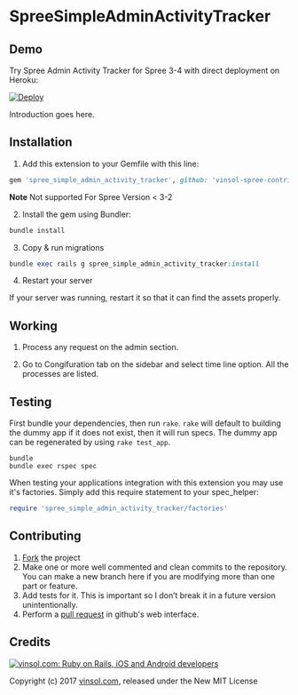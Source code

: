 SpreeSimpleAdminActivityTracker
===============================

Demo
-----------------------------------
Try Spree Admin Activity Tracker for Spree 3-4 with direct deployment on Heroku:

[![Deploy](https://www.herokucdn.com/deploy/button.svg)](https://heroku.com/deploy?template=https://github.com/vinsol-spree-contrib/spree-demo-heroku/tree/spree-admin-activity-tracker)

Introduction goes here.

## Installation

1. Add this extension to your Gemfile with this line:
  ```ruby
  gem 'spree_simple_admin_activity_tracker', github: 'vinsol-spree-contrib/spree_admin_activity_tracker', branch: 'master'
  ```

  **Note** Not supported For Spree Version < 3-2

2. Install the gem using Bundler:
  ```ruby
  bundle install
  ```

3. Copy & run migrations
  ```ruby
  bundle exec rails g spree_simple_admin_activity_tracker:install
  ```

4. Restart your server

  If your server was running, restart it so that it can find the assets properly.

## Working

1. Process any request on the admin section.

2. Go to Congifuration tab on the sidebar and select time line option. All the processes are listed.


## Testing

First bundle your dependencies, then run `rake`. `rake` will default to building the dummy app if it does not exist, then it will run specs. The dummy app can be regenerated by using `rake test_app`.

```shell
bundle
bundle exec rspec spec
```

When testing your applications integration with this extension you may use it's factories.
Simply add this require statement to your spec_helper:

```ruby
require 'spree_simple_admin_activity_tracker/factories'
```


## Contributing

  1. [Fork](https://help.github.com/articles/fork-a-repo) the project
  2. Make one or more well commented and clean commits to the repository. You can make a new branch here if you are modifying more than one part or feature.
  3. Add tests for it. This is important so I don’t break it in a future version unintentionally.
  4. Perform a [pull request](https://help.github.com/articles/using-pull-requests) in github's web interface.


Credits
-------

[![vinsol.com: Ruby on Rails, iOS and Android developers](http://vinsol.com/vin_logo.png "Ruby on Rails, iOS and Android developers")](http://vinsol.com)

Copyright (c) 2017 [vinsol.com](http://vinsol.com "Ruby on Rails, iOS and Android developers"), released under the New MIT License

